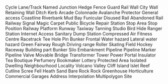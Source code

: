 Cycle Lane/Track
Named Junction
Hedge
Fence
Guard Rail
Wall
City Wall
Retaining Wall
Ditch
Kerb
Arcade
Colonnade
Avalanche Protector
General access
Coastline
Riverbank
Mud
Bay
Funicular
Disused Rail
Abandoned Rail
Railway Signal
Magic Carpet
Public Bicycle Repair Station
Stop Area
Stop Position
Railway Platform
Runway
Taxiway
Tanning Studio
Bird Hide
Ranger Station
Internet Access
Sanitary Dump Station
Compressed Air
Fitness Centre
Racetrack
Tee
Hole
Pin
Bunker
Frontal Water hazard
Lateral water hazard
Green
Fairway
Rough
Driving range
Roller Skating
Field Hockey
Raceway
Building part
Bunker Silo
Embankment
Pipeline
Pipeline Marker
Pipeline Valve
Movable Bridge
Transformer Tower
Power Portal
Insulator
Tea
Boutique
Perfumery
Bookmaker
Lottery
Protected Area
Isolated Dwelling
Neighbourhood
Locality
Volcano
Valley
Cliff
Island
Islet
Reef
Cutline
Scree
Fell
Heath
Sand
Bare Rock
Rock
Greenhouse Horticulture
Commercial
Garages
Address Interpolation
Multipolygon
Site

